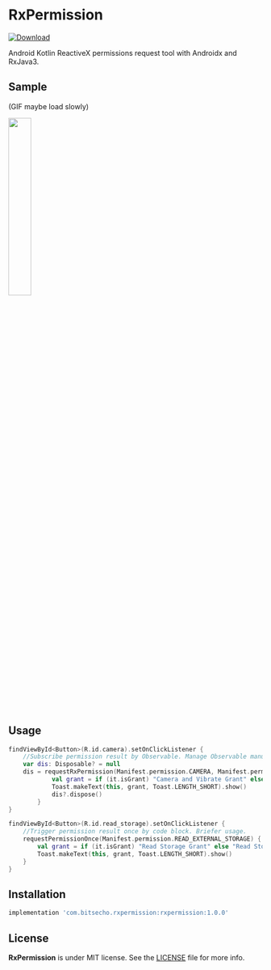 # RxPermission

[ ![Download](https://api.bintray.com/packages/bitsecho/maven/rxpermission/images/download.svg?version=1.0.0) ](https://bintray.com/bitsecho/maven/rxpermission/1.0.0/link)

Android Kotlin ReactiveX permissions request tool with Androidx and RxJava3.

## Sample
(GIF maybe load slowly)

<img src="screenshot/sample.gif" width="30%" height="30%" />

## Usage
```kotlin
findViewById<Button>(R.id.camera).setOnClickListener {
    //Subscribe permission result by Observable. Manage Observable manually.
    var dis: Disposable? = null
    dis = requestRxPermission(Manifest.permission.CAMERA, Manifest.permission.VIBRATE).subscribe {
            val grant = if (it.isGrant) "Camera and Vibrate Grant" else "Camera or Vibrate Grant"
            Toast.makeText(this, grant, Toast.LENGTH_SHORT).show()
            dis?.dispose()
        }
}
```

```kotlin
findViewById<Button>(R.id.read_storage).setOnClickListener {
    //Trigger permission result once by code block. Briefer usage.
    requestPermissionOnce(Manifest.permission.READ_EXTERNAL_STORAGE) {
        val grant = if (it.isGrant) "Read Storage Grant" else "Read Storage NOT Grant"
        Toast.makeText(this, grant, Toast.LENGTH_SHORT).show()
    }
}
```

## Installation
```gradle
implementation 'com.bitsecho.rxpermission:rxpermission:1.0.0'
```

## License

**RxPermission** is under MIT license. See the [LICENSE](LICENSE) file for more info.
